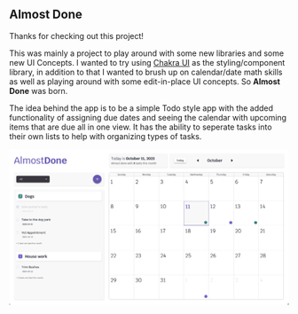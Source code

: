 ## Almost Done

Thanks for checking out this project!

This was mainly a project to play around with some new libraries and some new UI Concepts. I wanted to try using [Chakra UI](https://chakra-ui.com/) as the styling/component library, in addition to that I wanted to brush up on calendar/date math skills as well as playing around with some edit-in-place UI concepts. So **Almost Done** was born.

The idea behind the app is to be a simple Todo style app with the added functionality of assigning due dates and seeing the calendar with upcoming items that are due all in one view. It has the ability to seperate tasks into their own lists to help with organizing types of tasks.

![example image](./images/demo.png)
